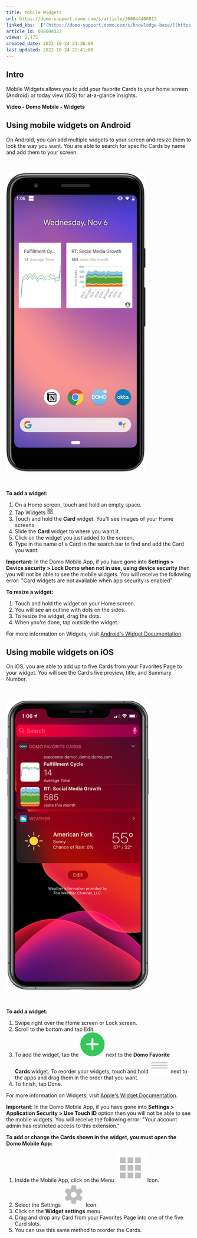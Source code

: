 ```yaml
---
title: Mobile Widgets
url: https://domo-support.domo.com/s/article/360044406813
linked_kbs:  ['[https://domo-support.domo.com/s/knowledge-base/](https://domo-support.domo.com/s/knowledge-base/)', '[https://domo-support.domo.com/s/](https://domo-support.domo.com/s/)', '[https://domo-support.domo.com/s/topic/0TO5w000000ZamsGAC](https://domo-support.domo.com/s/topic/0TO5w000000ZamsGAC)', '[https://domo-support.domo.com/s/topic/0TO5w000000ZancGAC](https://domo-support.domo.com/s/topic/0TO5w000000ZancGAC)', '[https://domo-support.domo.com/s/article/360044406813](https://domo-support.domo.com/s/article/360044406813)', '[https://domo-support.domo.com/s/topic/0TO5w000000ZancGAC/domo-mobile](https://domo-support.domo.com/s/topic/0TO5w000000ZancGAC/domo-mobile)', '[https://domo-support.domo.com/s/article/360043429933](https://domo-support.domo.com/s/article/360043429933)', '[https://domo-support.domo.com/s/article/360043429953](https://domo-support.domo.com/s/article/360043429953)', '[https://domo-support.domo.com/s/article/360042925494](https://domo-support.domo.com/s/article/360042925494)', '[https://domo-support.domo.com/s/article/360043429913](https://domo-support.domo.com/s/article/360043429913)', '[https://domo-support.domo.com/s/article/4408174643607](https://domo-support.domo.com/s/article/4408174643607)', '[https://domo-support.domo.com/s/login/](https://domo-support.domo.com/s/login/)']
article_id: 000004322
views: 2,175
created_date: 2022-10-24 21:36:00
last updated: 2022-10-24 22:41:00
---
```




Intro
-----


Mobile Widgets allows you to add your favorite Cards to your home screen (Android) or today view (iOS) for at-a-glance insights.


**Video - Domo Mobile - Widgets**



Using mobile widgets on Android
-------------------------------


On Android, you can add multiple widgets to your screen and resize them to look the way you want. You are able to search for specific Cards by name and add them to your screen.


 


![Android.png](Android.png)


 


**To add a widget:**


1. On a Home screen, touch and hold an empty space.
2. Tap Widgets ![Widget_Icon.png](Widget_Icon.png).
3. Touch and hold the **Card** widget. You’ll see images of your Home screens.
4. Slide the **Card** widget to where you want it.
5. Click on the widget you just added to the screen.
6. Type in the name of a Card in the search bar to find and add the Card you want.







**Important:** In the Domo Mobile App, if you have gone into **Settings > Device security > Lock Domo when not in use, using device security** then you will not be able to see the mobile widgets. You will receive the following error: "Card widgets are not available when app security is enabled"



**To resize a widget:**


1. Touch and hold the widget on your Home screen.
2. You will see an outline with dots on the sides.
3. To resize the widget, drag the dots.
4. When you're done, tap outside the widget.


For more information on Widgets, visit [Android's Widget Documentation](https://support.google.com/android/answer/9450271?hl=en).


Using mobile widgets on iOS
---------------------------


On iOS, you are able to add up to five Cards from your Favorites Page to your widget. You will see the Card’s live preview, title, and Summary Number.


 


![iOS.png](iOS.png)


 


**To add a widget:**


1. Swipe right over the Home screen or Lock screen.
2. Scroll to the bottom and tap Edit.
3. To add the widget, tap the ![Plus_Icon.png](Plus_Icon.png) next to the **Domo Favorite Cards** widget. To reorder your widgets, touch and hold ![Menu_Icon.png](Menu_Icon.png) next to the apps and drag them in the order that you want.
4. To finish, tap Done.


For more information on Widgets, visit [Apple's Widget Documentation](https://support.apple.com/en-us/HT207122).







**Important:** In the Domo Mobile App, if you have gone into **Settings > Application Security > Use Touch ID** option then you will not be able to see the mobile widgets. You will receive the following error: "Your account admin has restricted access to this extension."



**To add or change the Cards shown in the widget, you must open the Domo Mobile App:**


1. Inside the Mobile App, click on the Menu ![Menu.png](Menu.png) Icon.
2. Select the Settings ![Gear_Icon.png](Gear_Icon.png) Icon.
3. Click on the **Widget settings** menu.
4. Drag and drop any Card from your Favorites Page into one of the five Card slots.
5. You can use this same method to reorder the Cards.
